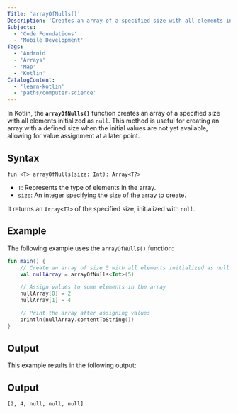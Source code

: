 ```yaml
---
Title: 'arrayOfNulls()'
Description: 'Creates an array of a specified size with all elements initialized as null.'
Subjects:
  - 'Code Foundations'
  - 'Mobile Development'
Tags:
  - 'Android'
  - 'Arrays'
  - 'Map'
  - 'Kotlin'
CatalogContent:
  - 'learn-kotlin'
  - 'paths/computer-science'
---
```


In Kotlin, the **`arrayOfNulls()`** function creates an array of a specified size with all elements initialized as `null`. This method is useful for creating an array with a defined size when the initial values are not yet available, allowing for value assignment at a later point.

## Syntax

```pseudo
fun <T> arrayOfNulls(size: Int): Array<T?>
```

- `T`: Represents the type of elements in the array.
- `size`: An integer specifying the size of the array to create.

It returns an `Array<T?>` of the specified size, initialized with `null`.

## Example

The following example uses the `arrayOfNulls()` function:

```kotlin
fun main() {
    // Create an array of size 5 with all elements initialized as null
    val nullArray = arrayOfNulls<Int>(5)

    // Assign values to some elements in the array
    nullArray[0] = 2
    nullArray[1] = 4

    // Print the array after assigning values
    println(nullArray.contentToString())
}
```
## Output
This example results in the following output:
## Output
```shell
[2, 4, null, null, null]
```
